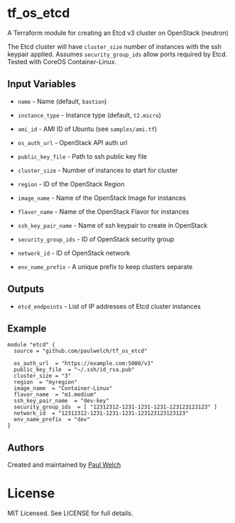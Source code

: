 # tf_os_etcd

A Terraform module for creating an Etcd v3 cluster on OpenStack (neutron)

The Etcd cluster will have `cluster_size` number of instances with the ssh keypair 
applied.  Assumes `security_group_ids` allow ports required by Etcd.  Tested with 
CoreOS Container-Linux.

## Input Variables

  * `name` - Name (default, `bastion`)
  * `instance_type` - Instance type (default, `t2.micro`)
  * `ami_id` - AMI ID of Ubuntu (see `samples/ami.tf`)
  
  * `os_auth_url` - OpenStack API auth url
  * `public_key_file` - Path to ssh public key file
  * `cluster_size` - Number of instances to start for cluster
  * `region` - ID of the OpenStack Region
  * `image_name` - Name of the OpenStack Image for instances
  * `flavor_name` - Name of the OpenStack Flavor for instances
  * `ssh_key_pair_name` - Name of ssh keypair to create in OpenStack
  * `security_group_ids` - ID of OpenStack security group
  * `network_id` - ID of OpenStack network
  * `env_name_prefix` - A unique prefix to keep clusters separate 
 
## Outputs

  * `etcd_endpoints` - List of IP addresses of Etcd cluster instances
 
## Example

```
module "etcd" {
  source = "github.com/paulwelch/tf_os_etcd"

  os_auth_url  = "https://example.com:5000/v3"
  public_key_file  = "~/.ssh/id_rsa.pub"
  cluster_size = "3"
  region  = "myregion"
  image_name  = "Container-Linux"
  flavor_name  = "m1.medium"
  ssh_key_pair_name  = "dev-key"
  security_group_ids  = [ "12312312-1231-1231-1231-123123123123" ]
  network_id  = "12312312-1231-1231-1231-123123123123123"
  env_name_prefix  = "dev"
}
```
  
## Authors

Created and maintained by [Paul Welch](https://github.com/paulwelch)

# License

MIT Licensed. See LICENSE for full details.
